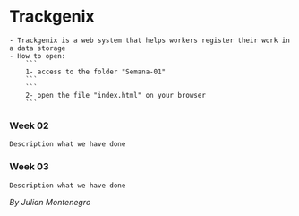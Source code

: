 # Trackgenix
    - Trackgenix is a web system that helps workers register their work in a data storage
    - How to open:
        ```
        1- access to the folder "Semana-01"
        ```
        ```
        2- open the file "index.html" on your browser
        ```

### Week 02
    Description what we have done
### Week 03
    Description what we have done
_By Julian Montenegro_
